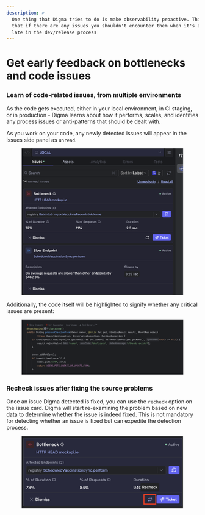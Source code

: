 ```yaml
---
description: >-
  One thing that Digma tries to do is make observability proactive. This means
  that if there are any issues you shouldn't encounter them when it's already
  late in the dev/release process
---
```


# Get early feedback on bottlenecks and code issues

### Learn of code-related issues, from multiple environments

As the code gets executed, either in your local environment, in CI staging, or in production - Digma learns about how it performs, scales, and identifies any process issues or anti-patterns that should be dealt with.&#x20;

As you work on your code, any newly detected issues will appear in the issues side panel as `unread`.&#x20;

<figure><img src="../.gitbook/assets/image (4).png" alt=""><figcaption></figcaption></figure>

Additionally, the code itself will be highlighted to signify whether any critical issues are present:

<figure><img src="../.gitbook/assets/image (1) (1).png" alt=""><figcaption></figcaption></figure>

### Recheck issues after fixing the source problems

Once an issue Digma detected is fixed, you can use the `recheck` option on the issue card. Digma will start re-examining the problem based on new data to determine whether the issue is indeed fixed.  This is not mandatory for detecting whether an issue is fixed but can expedite the detection process.

<figure><img src="../.gitbook/assets/image (1) (1) (1).png" alt=""><figcaption></figcaption></figure>
